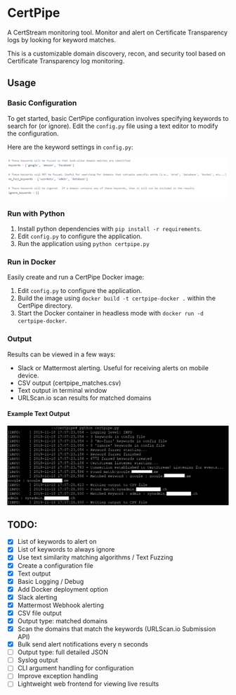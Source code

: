 # CertPipe

A CertStream monitoring tool. Monitor and alert on Certificate Transparency logs by looking for keyword matches. 

This is a customizable domain discovery, recon, and security tool based on Certificate Transparency log monitoring.

## Usage

### Basic Configuration

To get started, basic CertPipe configuration involves specifying keywords to search for (or ignore).  Edit the `config.py` file using a text editor to modify the configuration.

Here are the keyword settings in `config.py`:

![Example Screenshot of Keyword Configuration](https://github.com/iSquatch/CertPipe/blob/master/images/certpipe_example_config_screenshot_1.png)

### Run with Python

1. Install python dependencies with `pip install -r requirements`.
2. Edit `config.py` to configure the application.
3. Run the application using `python certpipe.py`

### Run in Docker

Easily create and run a CertPipe Docker image:

1. Edit `config.py` to configure the application.
2. Build the image using `docker build -t certpipe-docker .` within the CertPipe directory.
3. Start the Docker container in headless mode with `docker run -d certpipe-docker`.

### Output

Results can be viewed in a few ways:

- Slack or Mattermost alerting. Useful for receiving alerts on mobile device.
- CSV output (certpipe_matches.csv)
- Text output in terminal window
- URLScan.io scan results for matched domains

#### Example Text Output

![Example Screenshot of Text Output](https://github.com/iSquatch/CertPipe/blob/master/images/certpipe_example_screenshot_1.png)


## TODO:

- [x] List of keywords to alert on
- [x] List of keywords to always ignore
- [x] Use text similarity matching algorithms / Text Fuzzing
- [x] Create a configuration file
- [x] Text output
- [x] Basic Logging / Debug
- [x] Add Docker deployment option
- [x] Slack alerting
- [x] Mattermost Webhook alerting
- [x] CSV file output
- [x] Output type: matched domains
- [x] Scan the domains that match the keywords (URLScan.io Submission API)
- [x] Bulk send alert notifications every n seconds
- [ ] Output type: full detailed JSON
- [ ] Syslog output
- [ ] CLI argument handling for configuration
- [ ] Improve exception handling
- [ ] Lightweight web frontend for viewing live results
